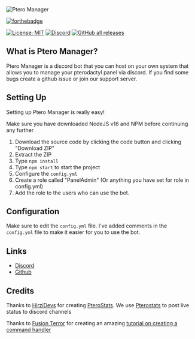 <img src="https://i.imgur.com/14cEduP.png" alt="Ptero Manager" />

[![forthebadge](https://forthebadge.com/images/badges/made-with-javascript.svg)](https://www.javascript.com/)

[![License: MIT](https://img.shields.io/badge/license-MIT-blue.svg)](LICENSE)
[![Discord](https://img.shields.io/discord/1043936305127632927?color=%23697EC6&label=discord)](https://discord.gg/svqDa5TaxA)
[![GitHub all releases](https://img.shields.io/github/downloads/Owl1029/pteromanager/total)](https://github.com/Owl1029/pteromanager/releases/)

## What is Ptero Manager?
Ptero Manager is a discord bot that you can host on your own system that allows you to manage your pterodactyl panel via discord. If you find some bugs create a github issue or join our support server. 

## Setting Up

Setting up Ptero Manager is really easy!

Make sure you have downloaded NodeJS v16 and NPM before continuing any further 

1. Download the source code by clicking the code button and clicking "Download ZIP"
2. Extract the ZIP
3. Type ```npm install```
4. Type ```npm start``` to start the project
5. Configure the ```config.yml```
6. Create a role called "PanelAdmin" (Or anything you have set for role in config.yml) 
7. Add the role to the users who can use the bot. 

## Configuration 
Make sure to edit the ```config.yml``` file. I've added comments in the ```config.yml``` file to make it easier for you to use the bot.

## Links
* [Discord](https://discord.gg/svqDa5TaxA)
* [Github](https://github.com/Owl1029/pteromanager)

## Credits
Thanks to [HirziDevs](https://github.com/HirziDevs) for creating [PteroStats](https://github.com/HirziDevs/PteroStats). We use [Pterostats](https://github.com/HirziDevs/PteroStats) to post live status to discord channels

Thanks to [Fusion Terror](https://www.youtube.com/@FusionTerror) for creating an amazing [tutorial on creating a command handler](https://www.youtube.com/watch?v=HNH4V6Dhw6s)